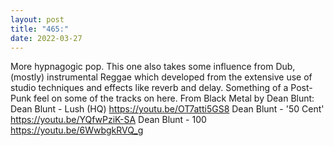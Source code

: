 ```yaml
---
layout: post
title: "465:"
date: 2022-03-27
---
```


More hypnagogic pop. This one also takes some influence from Dub, (mostly) instrumental Reggae which developed from the extensive use of studio techniques and effects like reverb and delay. Something of a Post-Punk feel on some of the tracks on here. From Black Metal by Dean Blunt:
 Dean Blunt - Lush (HQ)
https://youtu.be/OT7atti5GS8
 Dean Blunt - '50 Cent'
https://youtu.be/YQfwPziK-SA
 Dean Blunt - 100
https://youtu.be/6WwbgkRVQ_g
